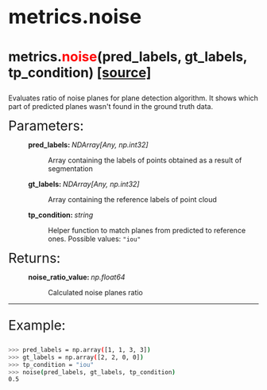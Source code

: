 <p style="font-size: 30pt; font-weight: bold;">
    metrics.noise
</p>

<p style="font-size: 20pt; font-weight: bold;">
    metrics.<span style="color: red;">noise</span>(pred_labels, gt_labels, tp_condition) <a href="https://github.com/prime-slam/evops-metrics/blob/release-1.0/src/evops/metrics/instance_based.py#L127">[source]</a>
</p>

Evaluates ratio of noise planes for plane detection algorithm. 
It shows which part of predicted planes wasn't found in the ground truth data.

<dt style="font-size: 20pt;">Parameters:</dt>
<dd class="field-odd">
    <dl>
    <dt><strong>pred_labels: </strong>
    <span style="font-style: italic;">NDArray[Any, np.int32]</span>
    </dt>
    <dd>
        <p>Array containing the labels of points obtained as a result of segmentation</p>
    </dl>
</dd>
<dd class="field-odd">
    <dl>
    <dt><strong>gt_labels: </strong>
    <span style="font-style: italic;">NDArray[Any, np.int32]</span>
    </dt>
    <dd>
        <p>Array containing the reference labels of point cloud</p>
    </dl>
</dd>
<dd class="field-odd">
    <dl>
    <dt><strong>tp_condition: </strong>
    <span style="font-style: italic;">string</span>
    </dt>
    <dd>
        <p>Helper function to match planes from predicted to reference ones. Possible values: <code>"iou"</code></p>
    </dl>
</dd>
<dt style="font-size: 20pt;">Returns:</dt>
<dd class="field-odd">
    <dl>
    <dt><strong>noise_ratio_value: </strong>
    <span style="font-style: italic;">np.float64</span>
    </dt>
    <dd>
        <p>Calculated noise planes ratio</p>
    </dl>
</dd>

---

<p style="font-size: 20pt;">
    Example:
</p>

```bash
>>> pred_labels = np.array([1, 1, 3, 3])
>>> gt_labels = np.array([2, 2, 0, 0])
>>> tp_condition = "iou"
>>> noise(pred_labels, gt_labels, tp_condition)
0.5
```
